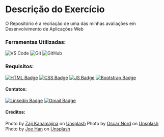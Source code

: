 # Descrição do Exercício

O Repositório é a recriação de uma das minhas avaliações em Desenvolvimento de Aplicações Web

### Ferramentas Utilizadas:

![VS Code](http://img.shields.io/badge/-VS%20Code-007ACC?style=flat&logo=visual-studio-code&logoColor=ffffff)
![Git](https://img.shields.io/badge/-Git-%23F05032?style=flat&logo=git&logoColor=ffffff)
![GitHub](https://img.shields.io/badge/-GitHub-181717?style=flat&logo=github&logoColor=ffffff)

### Requisitos:

[![HTML Badge](https://img.shields.io/badge/-HTML5-%23E44D27?style=flat-square&logo=html5&logoColor=ffffff&link=https://www.w3schools.com/html/)](https://www.w3schools.com/html/) 
[![CSS Badge](https://img.shields.io/badge/-CSS3-%231572B6?style=flat-square&logo=css3&logoColor=ffffff&link=https://developer.mozilla.org/pt-BR/docs/Web/CSS)](https://developer.mozilla.org/pt-BR/docs/Web/CSS)
[![JS Badge](https://img.shields.io/badge/-JavaScript-%23F7DF1E?style=flat-square&logo=javascript&logoColor=black&link=https://www.w3schools.com/js/default.asp)](https://www.w3schools.com/js/default.asp)
[![Bootstrap Badge](https://img.shields.io/badge/-Boostrap_4-%23553C7B?style=flat-square&logo=bootstrap&logoColor=ffffff&link=https://www.w3schools.com/bootstrap4/)](https://www.w3schools.com/bootstrap4/)

#### Contatos:

[![Linkedin Badge](https://img.shields.io/badge/-LinkedIn-blue?style=flat-square&logo=Linkedin&logoColor=white&link=https://https://www.linkedin.com/in/jodecir/)](https://www.linkedin.com/in/jodecir/) 
[![Gmail Badge](https://img.shields.io/badge/-Gmail-c14438?style=flat-square&logo=Gmail&logoColor=white&link=mailto:jodecirneto@gmail.com)](mailto:jodecirneto@gmail.com)

#### Créditos:

Photo by <a href="https://unsplash.com/@kanamajina?utm_source=unsplash&utm_medium=referral&utm_content=creditCopyText">Zaji Kanamajina</a> on <a href="https://unsplash.com/?utm_source=unsplash&utm_medium=referral&utm_content=creditCopyText">Unsplash</a>
Photo by <a href="https://unsplash.com/@oscnord?utm_source=unsplash&utm_medium=referral&utm_content=creditCopyText">Oscar Nord</a> on <a href="https://unsplash.com/?utm_source=unsplash&utm_medium=referral&utm_content=creditCopyText">Unsplash</a>
Photo by <a href="https://unsplash.com/@joehan330?utm_source=unsplash&utm_medium=referral&utm_content=creditCopyText">Joe Han</a> on <a href="https://unsplash.com/?utm_source=unsplash&utm_medium=referral&utm_content=creditCopyText">Unsplash</a>  